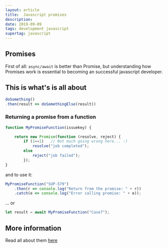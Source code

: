 ```yaml
---
layout: article
title:  Javascript promises
description:
date: 2019-09-09
tags: development javascript
supertag: javascript
---
```


## Promises

First of all: ```async/await``` is better than Promise, but understanding how Promises work is essential to becoming an successful javascript developer.

## This is what's is all about

```javascript
doSomething()
.then(result => doSomethingElse(result))
```

### Returning a promise from a function

```javascript
function MyPromiseFunction(issuekey) {

    return new Promise(function (resolve, reject) {
        if (1==1)   // Not much going wrong here... :)
            resolve("job completed");
        else
            reject("job failed");
        });
}
```

and to use it:

```javascript
MyPromiseFunction("SUP-579")
    .then(r => console.log("Return from the promise: " + r))
    .catch(e => console.log("Error calling promise: " + e));
```

... or

```javascript
let result = await MyPromiseFunction("Case7");
```

## More information

Read all about them [here](https://developer.mozilla.org/en-US/docs/Web/JavaScript/Guide/Using_promises)
